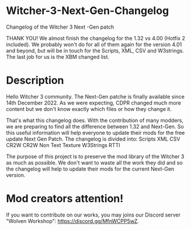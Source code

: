 # Witcher-3-Next-Gen-Changelog
Changelog of the Witcher 3 Next -Gen patch

THANK YOU!
We almost finish the changelog for the 1.32 vs 4.00 (Hotfix 2 included).
We probably won't do for all of them again for the version 4.01 and beyond, but will be in touch for the Scripts, XML, CSV and W3strings.
The last job for us is the XBM changed list.

# Description
Hello Witcher 3 community.
The Next-Gen patche is finally available since 14th December 2022. As we were expecting, CDPR changed much more content but we don't know exactly which files or how they change it.

That's what this changelog does. With the contribution of many modders, we are preparing to find all the difference between 1.32 and Next-Gen. So this useful information will help everyone to update their mods for the free update Next Gen Patch.
The changelog is divided into:
Scripts
XML
CSV
CR2W
CR2W Non Text
Texture
W3Strings
RTTI

The purpose of this project is to preserve the mod library of the Witcher 3 as much as possible. We don't want to waste all the work they did and so the changelog will help to update their mods for the current Next-Gen version.

# Mod creators attention!
If you want to contribute on our works, you may joins our Discord server "Wolven Workshop": https://discord.gg/MfnWCPP5wZ.
